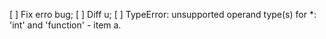 [ ] Fix erro bug;
[ ] Diff u;
[ ] TypeError: unsupported operand type(s) for *: 'int' and 'function' - item a.